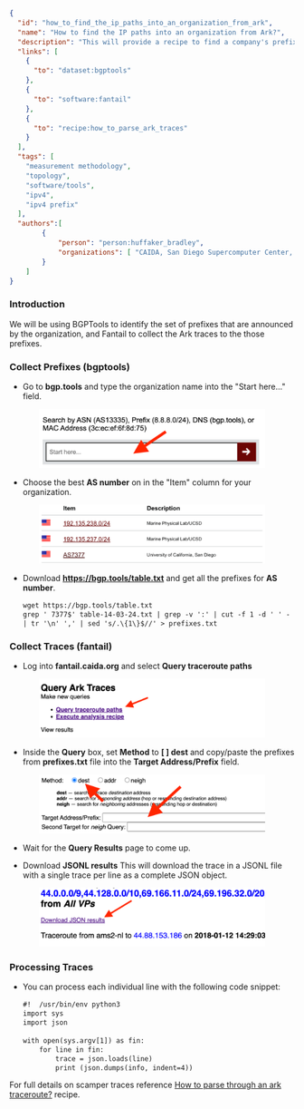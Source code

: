 ~~~json
{
  "id": "how_to_find_the_ip_paths_into_an_organization_from_ark",
  "name": "How to find the IP paths into an organization from Ark?",
  "description": "This will provide a recipe to find a company's prefixes and the IP paths from CAIDA's ark to those prefixes.",
  "links": [
    {
      "to": "dataset:bgptools"
    },
    {
      "to": "software:fantail"
    },
    {
      "to": "recipe:how_to_parse_ark_traces"
    }
  ],
  "tags": [
    "measurement methodology",
    "topology",
    "software/tools",
    "ipv4",
    "ipv4 prefix"
  ],
  "authors":[
        {
            "person": "person:huffaker_bradley",
            "organizations": [ "CAIDA, San Diego Supercomputer Center, University of California San Diego" ]
        }
    ]
}
~~~
### Introduction
We will be using BGPTools to identify the set of prefixes that are announced by the organization, and 
Fantail to collect the Ark traces to the those prefixes.

### Collect Prefixes  (bgptools)
- Go to **bgp.tools** and type the organization name into the "Start here..." field. 
  <div style="margin-left:2em">
    <img width="400" src="images/start-here.png"/>
  </div>

- Choose the best **AS number** on in the "Item" column for your organization.
  <div style="margin-left:2em">
    <img width="400" src="images/select-asn.png"/>
  </div>

- Download **https://bgp.tools/table.txt** and get all the prefixes for **AS number**. 

  ~~~
  wget https://bgp.tools/table.txt
  grep ' 7377$' table-14-03-24.txt | grep -v ':' | cut -f 1 -d ' ' - | tr '\n' ',' | sed 's/.\{1\}$//' > prefixes.txt 
  ~~~ 

### Collect Traces (fantail) 
- Log into **fantail.caida.org** and select **Query traceroute paths**
  <div style="margin-left:2em">
    <img width="400" src="images/query-traceroute-paths.png"/>
  </div>

- Inside the **Query** box, set **Method** to **[ ] dest** and copy/paste the prefixes from **prefixes.txt** file into the **Target Address/Prefix** field. 

  <div style="margin-left:2em">
    <img width="400" src="images/dests.png"/>
  </div>

- Wait for the **Query Results** page to come up.

- Download **JSONL results**
  This will download the trace in a JSONL file with a single trace per line as a complete JSON object. 
  <div style="margin-left:2em">
    <img width="400" src="images/download-json.png"/>
  </div>

### Processing Traces 

- You can process each individual line with the following code snippet: 
    ~~~
    #!  /usr/bin/env python3 
    import sys
    import json 
    
    with open(sys.argv[1]) as fin: 
        for line in fin:
            trace = json.loads(line)
            print (json.dumps(info, indent=4))
    ~~~

For full details on scamper traces reference 
<a href="https://catalog.caida.org/recipe/how_to_parse_ark_traces">How
to parse through an ark traceroute?</a> recipe.

